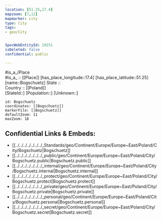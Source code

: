 ```yaml
---
location: [51.25,17.4] 
mapzoom: [7,12] 
mapmarker: city 
type: City
tags:
- geo/City


SpocWebEntityId: 29251
isDeleted: false
confidential: public

---
```

#is_a_/Place  
#is_a_ :: [[Place]] 
[has_place_longitude::17.4] 
[has_place_latitude::51.25] 
[name::Bogschuetz] 
State ::  
Country :: [[Poland]]  
[StateId::] 
[Population::] 
[Unknown::] 


```leaflet
id: Bogschuetz
coordinates: [[Bogschuetz]] 
markerFile: [[Bogschuetz]] 
defaultZoom: 11 
maxZoom: 18
```


## Confidential Links & Embeds: 
- [[../../../../../../../_Standards/geo/Continent/Europe/Europe~East/Poland/City/Bogschuetz|Bogschuetz]] 
- [[../../../../../../../_public/geo/Continent/Europe/Europe~East/Poland/City/Bogschuetz.public|Bogschuetz.public]] 
- [[../../../../../../../_internal/geo/Continent/Europe/Europe~East/Poland/City/Bogschuetz.internal|Bogschuetz.internal]] 
- [[../../../../../../../_protect/geo/Continent/Europe/Europe~East/Poland/City/Bogschuetz.protect|Bogschuetz.protect]] 
- [[../../../../../../../_private/geo/Continent/Europe/Europe~East/Poland/City/Bogschuetz.private|Bogschuetz.private]] 
- [[../../../../../../../_personal/geo/Continent/Europe/Europe~East/Poland/City/Bogschuetz.personal|Bogschuetz.personal]] 
- [[../../../../../../../_secret/geo/Continent/Europe/Europe~East/Poland/City/Bogschuetz.secret|Bogschuetz.secret]] 
